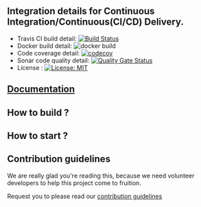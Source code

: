 ## Integration details for Continuous Integration/Continuous(CI/CD) Delivery.

 - Travis CI build detail: [![Build Status](https://travis-ci.com/er-ashishraj/piggyurl.svg?branch=master)](https://travis-ci.com/er-ashishraj/piggyurl)
 - Docker build detail: ![docker build](https://img.shields.io/docker/cloud/build/erashishraj/piggyurl)
 - Code coverage detail: [![codecov](https://codecov.io/gh/er-ashishraj/piggyurl/branch/master/graph/badge.svg)](https://codecov.io/gh/er-ashishraj/piggyurl)
 - Sonar code quality detail: [![Quality Gate Status](https://sonarcloud.io/api/project_badges/measure?project=er-ashishraj_piggyurl&metric=alert_status)](https://sonarcloud.io/dashboard?id=er-ashishraj_piggyurl)
 - License : [![License: MIT](https://img.shields.io/badge/License-MIT-yellow.svg)](https://opensource.org/licenses/MIT)




<!-- 
this project was generated with https://github.com/devs-from-matrix/basic-template-repository. 
-->

## [Documentation](https://devs-from-matrix.github.io/basic-template-repository/)

## How to build ?

<!-- mention the steps for building this project -->

## How to start ?

<!-- mention the steps for starting or serving this project -->

## Contribution guidelines

We are really glad you're reading this, because we need volunteer developers to help this project come to fruition.

Request you to please read our [contribution guidelines](https://devs-from-matrix.github.io/basic-template-repository/#/README?id=contribution-guidelines)
